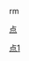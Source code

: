 rm

[点](https://raw.githubusercontent.com/ggsjj/trojan-v2ray/master/README.md)


[点1](https://gist.github.com/ggsjj/e9a236b0f4c508be1bfa2d17d6d98569#file-ss-v2ray-plugin-md)
